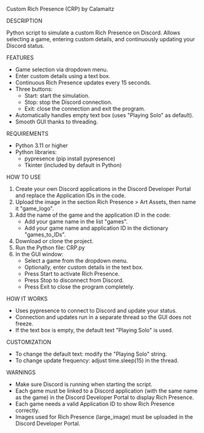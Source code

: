 Custom Rich Presence (CRP) by Calamaitz

DESCRIPTION

Python script to simulate a custom Rich Presence on Discord.
Allows selecting a game, entering custom details, and continuously updating your Discord status.

FEATURES
- Game selection via dropdown menu.
- Enter custom details using a text box.
- Continuous Rich Presence updates every 15 seconds.
- Three buttons:
    - Start: start the simulation.
    - Stop: stop the Discord connection.
    - Exit: close the connection and exit the program.
- Automatically handles empty text box (uses "Playing Solo" as default).
- Smooth GUI thanks to threading.

REQUIREMENTS
- Python 3.11 or higher
- Python libraries:
    - pypresence (pip install pypresence)
    - Tkinter (included by default in Python)

HOW TO USE
1) Create your own Discord applications in the Discord Developer Portal and replace the Application IDs in the code.
2) Upload the image in the section Rich Presence > Art Assets, then name it "game_logo".
3) Add the name of the game and the application ID in the code:
    - Add your game name in the list "games".
    - Add your game name and application ID in the dictionary "games_to_IDs".
4) Download or clone the project.
5) Run the Python file: CRP.py
6) In the GUI window:
    - Select a game from the dropdown menu.
    - Optionally, enter custom details in the text box.
    - Press Start to activate Rich Presence.
    - Press Stop to disconnect from Discord.
    - Press Exit to close the program completely.

HOW IT WORKS
- Uses pypresence to connect to Discord and update your status.
- Connection and updates run in a separate thread so the GUI does not freeze.
- If the text box is empty, the default text "Playing Solo" is used.

CUSTOMIZATION
- To change the default text: modify the "Playing Solo" string.
- To change update frequency: adjust time.sleep(15) in the thread.

WARNINGS
- Make sure Discord is running when starting the script.
- Each game must be linked to a Discord application (with the same name as the game) in the Discord Developer Portal to display Rich Presence.
- Each game needs a valid Application ID to show Rich Presence correctly.
- Images used for Rich Presence (large_image) must be uploaded in the Discord Developer Portal.
